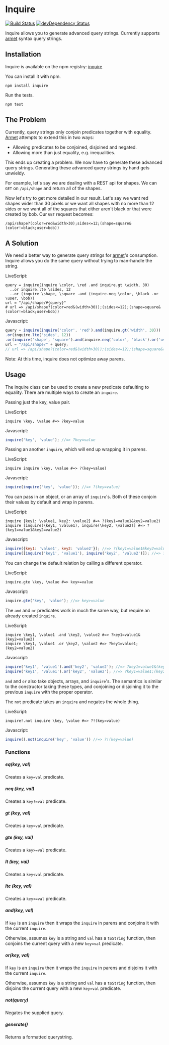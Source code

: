 # Inquire
[![Build Status](https://travis-ci.org/concordusapps/inquire.png?branch=master)](https://travis-ci.org/concordusapps/inquire)
[![devDependency Status](https://david-dm.org/concordusapps/inquire/dev-status.png)](https://david-dm.org/concordusapps/inquire#info=devDependencies)

Inquire allows you to generate advanced query strings.
Currently supports [armet][armet] syntax query strings.

## Installation

Inquire is available on the npm registry: [inquire][inquire]

You can install it with npm.

    npm install inquire

Run the tests.

    npm test

## The Problem

Currently, query strings only conjoin predicates together with equality.
[Armet][armet] attempts to extend this in two ways:

* Allowing predicates to be conjoined, disjoined and negated.
* Allowing more than just equality, e.g. inequalities.

This ends up creating a problem.
We now have to generate these advanced query strings.
Generating these advanced query strings by hand gets unwieldy.

For example, let's say we are dealing with a REST api for shapes.
We can `GET` on `/api/shape` and return all of the shapes.

Now let's try to get more detailed in our result.
Let's say we want red shapes wider than 30 pixels or
we want all shapes with no more than 12 sides or
we want all of the squares that either aren't black or that were created by bob.
Our `GET` request becomes:

`/api/shape?(color=red&width>30);sides<=12;(shape=square&(color!=black;user=bob))`


## A Solution

We need a better way to generate query strings for [armet][armet]'s consumption.
Inquire allows you do the same query without trying to man-handle the string.

LiveScript:

```livescript
query = inquire(inquire \color, \red .and inquire.gt \width, 30)
  ..or inquire.lte \sides, 12
  ..or (inquire \shape, \square .and (inquire.neq \color, \black .or \user, \bob))
url = "/api/shape/#{query}"
# url => /api/shape?(color=red&(width>30));(sides<=12);(shape=square&(color!=black;user=bob))
```

Javascript:

```javascript
query = inquire(inquire('color', 'red').and(inquire.gt('width', 30)))
.or(inquire.lte('sides', 12))
.or(inquire('shape', 'square').and(inquire.neq('color', 'black').or('user', 'bob')));
url = "/api/shape/" + query;
// url => /api/shape?(color=red&(width>30));(sides<=12);(shape=square&(color!=black;user=bob))
```

Note: At this time, inquire does not optimize away parens.

## Usage

The inquire class can be used to create a new predicate defaulting to equality.
There are multiple ways to create an `inquire`.

Passing just the key, value pair.

LiveScript:

```livescript
inquire \key, \value #=> ?key=value
```

Javascript:

```javascript
inquire('key', 'value'); //=> ?key=value
```

Passing an another `inquire`, which will end up wrapping it in parens.

LiveScript:

```livescript
inquire inquire \key, \value #=> ?(key=value)
```

Javascript:

```javascript
inquire(inquire('key', 'value')); //=> ?(key=value)
```
You can pass in an object, or an array of `inquire`'s.
Both of these conjoin their values by default and wrap in parens.

LiveScript:

```livescript
inquire {key1: \value1, key2: \value2} #=> ?(key1=value1&key2=value2)
inquire [inquire(\key1, \value1), inquire(\key2, \value2)] #=> ?(key1=value1&key2=value2)
```

Javascript:

```javascript
inquire({key1: 'value1', key2: 'value2'}); //=> ?(key1=value1&key2=value2)
inquire([inquire('key1', 'value1'), inquire('key2', 'value2')]); //=> ?(key1=value1&key2=value2)
```

You can change the default relation by calling a different operator.

LiveScript:

```livescript
inquire.gte \key, \value #=> key>=value
```

Javascript:

```javascript
inquire.gte('key', 'value'); //=> key>=value
```

The `and` and `or` predicates work in much the same way,
but require an already created `inquire`.

LiveScript:

```livescript
inquire \key1, \value1 .and \key2, \value2 #=> ?key1=value1&(key2=value2)
inquire \key1, \value1 .or \key2, \value2 #=> ?key1=value1;(key2=value2)
```

Javascript:

```javascript
inquire('key1', 'value1').and('key2', 'value2'); //=> ?key1=value1&(key2=value2)
inquire('key1', 'value1').or('key2', 'value2'); //=> ?key1=value1;(key2=value2)
```

`and` and `or` also take objects, arrays, and `inquire`'s.
The semantics is similar to the constructor taking these types,
and conjoining or disjoining it to the previous `inquire` with the proper operator.

The `not` predicate takes an `inquire` and negates the whole thing.

LiveScript:

```livescript
inquire!.not inquire \key, \value #=> ?!(key=value)
```

Javascript:

```javascript
inquire().not(inquire('key', 'value')) //=> ?!(key=value)
```

### Functions

##### eq(key, val)
Creates a `key=val` predicate.

##### neq (key, val)
Creates a `key!=val` predicate.

##### gt (key, val)
Creates a `key>val` predicate.

##### gte (key, val)
Creates a `key>=val` predicate.

##### lt (key, val)
Creates a `key<val` predicate.

##### lte (key, val)
Creates a `key<=val` predicate.

##### and(key, val)
If `key` is an `inquire` then it wraps the `inquire` in parens
and conjoins it with the current `inquire`.

Otherwise, assumes `key` is a string and `val` has a `toString` function,
then conjoins the current query with a new `key=val` predicate.

##### or(key, val)
If `key` is an `inquire` then it wraps the `inquire` in parens
and disjoins it with the current `inquire`.

Otherwise, assumes `key` is a string and `val` has a `toString` function,
then disjoins the current query with a new `key=val` predicate.

##### not(query)
Negates the supplied query.

##### generate()
Returns a formatted querystring.


[armet]: http://armet.github.io/
[inquire]: https://npmjs.org/package/inquire
